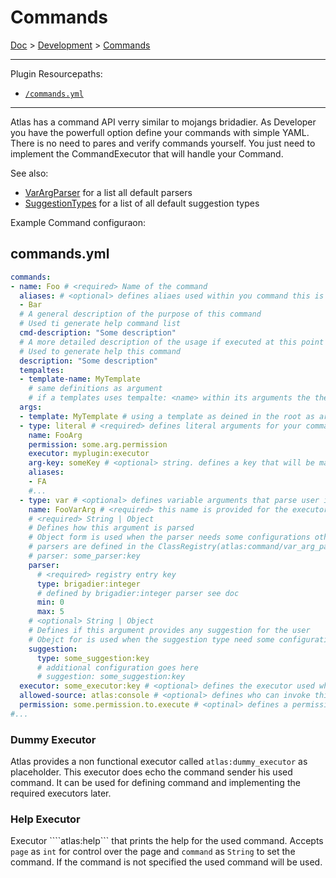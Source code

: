 # Commands

[Doc](../doc.md) > [Development](../doc.md#development) > [Commands](#commands)

---

Plugin Resourcepaths:

- [`/commands.yml`](#commandsyml)

---

Atlas has a command API verry similar to mojangs bridadier.
As Developer you have the powerfull option define your commands with simple YAML. There is no need to pares and verify commands yourself. You just need to implement the CommandExecutor that will handle your Command.

See also:

- [VarArgParser](var_arg_parser.md) for a list all default parsers
- [SuggestionTypes](suggestion_types.md) for a list of all default suggestion types

Example Command configuraon:

## commands.yml

```yaml
commands:
- name: Foo # <required> Name of the command
  aliases: # <optional> defines aliaes used within you command this is only applicable on the root element and literals
  - Bar
  # A general description of the purpose of this command
  # Used ti generate help command list
  cmd-description: "Some description"
  # A more detailed description of the usage if executed at this point
  # Used to generate help this command
  description: "Some description"
  tempaltes:
  - template-name: MyTemplate
    # same definitions as argument
    # if a templates uses tempalte: <name> within its arguments the theplate must be defined before this template
  args:
  - template: MyTemplate # using a template as deined in the root as argument
  - type: literal # <required> defines literal arguments for your command. literals have the same definition as the root element
    name: FooArg
    permission: some.arg.permission
    executor: myplugin:executor
    arg-key: someKey # <optional> string. defines a key that will be mapped with the name of this literal and supplied as argument to the executor
    aliases:
    - FA
    #...
  - type: var # <optional> defines variable arguments that parse user input used for your executor. var args have the same definiton as the root plus some extras
    name: FooVarArg # <required> this name is provided for the executor as key to access the parsed value
    # <required> String | Object 
    # Defines how this argument is parsed
    # Object form is used when the parser needs some configurations otherwise a string is all you need
    # parsers are defined in the ClassRegistry(atlas:command/var_arg_parser) 
    # parser: some_parser:key
    parser:
      # <required> registry entry key
      type: brigadier:integer
      # defined by brigadier:integer parser see doc
      min: 0
      max: 5 
    # <optional> String | Object
    # Defines if this argument provides any suggestion for the user
    # Obejct for is used when the suggestion type need some configuration otherwise 
    suggestion: 
      type: some_suggestion:key
      # additional configuration goes here
      # suggestion: some_suggestion:key
  executor: some_executor:key # <optional> defines the executor used when command ends at this node
  allowed-source: atlas:console # <optional> defines who can invoke this node see registry: atlas:command/source_validator
  permission: some.permission.to.execute # <optinal> defines a permission that is required to execute this node
#...
```

### Dummy Executor

Atlas provides a non functional executor called ```atlas:dummy_executor``` as placeholder.
This executor does echo the command sender his used command.
It can be used for defining command and implementing the required executors later.

### Help Executor

Executor ````atlas:help``` that prints the help for the used command.
Accepts `page` as `int` for control over the page and `command` as `String` to set the command.
If the command is not specified the used command will be used.